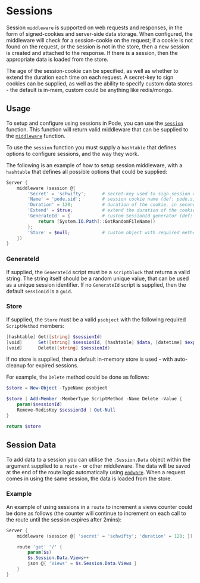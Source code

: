 # Sessions

Session `middleware` is supported on web requests and responses, in the form of signed-cookies and server-side data storage. When configured, the middleware will check for a session-cookie on the request; if a cookie is not found on the request, or the session is not in the store, then a new session is created and attached to the response. If there is a session, then the appropriate data is loaded from the store.

The age of the session-cookie can be specified, as well as whether to extend the duration each time on each request. A secret-key to sign cookies can be supplied, as well as the ability to specify custom data stores - the default is in-mem, custom could be anything like redis/mongo.

## Usage

To setup and configure using sessions in Pode, you can use the [`session`](../../../Functions/Middleware/Session) function. This function will return valid middleware that can be supplied to the [`middleware`](../../../Functions/Core/Middleware) function.

To use the `session` function you must supply a `hashtable` that defines options to configure sessions, and the way they work.

The following is an example of how to setup session middleware, with a `hashtable` that defines all possible options that could be supplied:

```powershell
Server {
    middleware (session @{
        'Secret' = 'schwifty';      # secret-key used to sign session cookie
        'Name' = 'pode.sid';        # session cookie name (def: pode.sid)
        'Duration' = 120;           # duration of the cookie, in seconds
        'Extend' = $true;           # extend the duration of the cookie on each call
        'GenerateId' = {            # custom SessionId generator (def: guid)
            return [System.IO.Path]::GetRandomFileName()
        };
        'Store' = $null;            # custom object with required methods (def: in-mem)
    })
}
```

### GenerateId

If supplied, the `GenerateId` script must be a `scriptblock` that returns a valid string. The string itself should be a random unique value, that can be used as a unique session identifier. If no `GenerateId` script is supplied, then the default `sessionId` is a `guid`.

### Store

If supplied, the `Store` must be a valid `psobject` with the following required `ScriptMethod` members:

```powershell
[hashtable] Get([string] $sessionId)
[void]      Set([string] $sessionId, [hashtable] $data, [datetime] $expiry)
[void]      Delete([string] $sessionId)
```

If no store is supplied, then a default in-memory store is used - with auto-cleanup for expired sessions.

For example, the `Delete` method could be done as follows:

```powershell
$store = New-Object -TypeName psobject

$store | Add-Member -MemberType ScriptMethod -Name Delete -Value {
    param($sessionId)
    Remove-RedisKey $sessionId | Out-Null
}

return $store
```

## Session Data

To add data to a session you can utilise the `.Session.Data` object within the argument supplied to a `route` - or other middleware. The data will be saved at the end of the route logic automatically using [`endware`](../../../Functions/Core/Endware). When a request comes in using the same session, the data is loaded from the store.

### Example

An example of using sessions in a `route` to increment a views counter could be done as follows (the counter will continue to increment on each call to the route until the session expires after 2mins):

```powershell
Server {
    middleware (session @{ 'secret' = 'schwifty'; 'duration' = 120; })

    route 'get' '/' {
        param($s)
        $s.Session.Data.Views++
        json @{ 'Views' = $s.Session.Data.Views }
    }
}
```